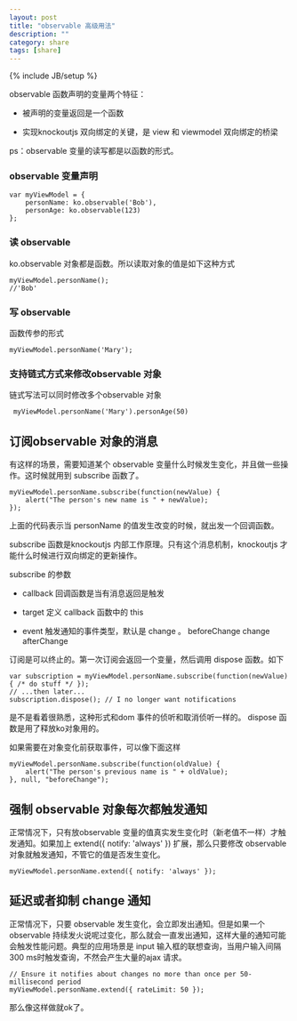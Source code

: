 ```yaml
---
layout: post
title: "observable 高级用法"
description: ""
category: share
tags: [share]
---
```

{% include JB/setup %}


observable 函数声明的变量两个特征：

+ 被声明的变量返回是一个函数

+ 实现knockoutjs 双向绑定的关键，是 view 和 viewmodel 双向绑定的桥梁

ps：observable 变量的读写都是以函数的形式。


### observable 变量声明 

	var myViewModel = {
	    personName: ko.observable('Bob'),
	    personAge: ko.observable(123)
	};

### 读 observable

ko.observable 对象都是函数。所以读取对象的值是如下这种方式

	myViewModel.personName();
	//'Bob'

### 写 observable

函数传参的形式

	myViewModel.personName('Mary');
	
### 支持链式方式来修改observable 对象

链式写法可以同时修改多个observable 对象

	 myViewModel.personName('Mary').personAge(50)

## 订阅observable 对象的消息

有这样的场景，需要知道某个 observable 变量什么时候发生变化，并且做一些操作。这时候就用到 subscribe 函数了。


	myViewModel.personName.subscribe(function(newValue) {
	    alert("The person's new name is " + newValue);
	});

上面的代码表示当 	personName 的值发生改变的时候，就出发一个回调函数。

subscribe 函数是knockoutjs 内部工作原理。只有这个消息机制，knockoutjs 才能什么时候进行双向绑定的更新操作。

subscribe 的参数

+ callback 回调函数是当有消息返回是触发

+ target 定义 callback 函数中的 this

+ event 触发通知的事件类型，默认是 change 。 beforeChange change afterChange

订阅是可以终止的。第一次订阅会返回一个变量，然后调用 dispose 函数。如下

	var subscription = myViewModel.personName.subscribe(function(newValue) { /* do stuff */ });
	// ...then later...
	subscription.dispose(); // I no longer want notifications

是不是看着很熟悉，这种形式和dom 事件的侦听和取消侦听一样的。 dispose 函数是用了释放ko对象用的。

如果需要在对象变化前获取事件，可以像下面这样

	myViewModel.personName.subscribe(function(oldValue) {
	    alert("The person's previous name is " + oldValue);
	}, null, "beforeChange");

## 强制 observable 对象每次都触发通知

正常情况下，只有放observable 变量的值真实发生变化时（新老值不一样）才触发通知。如果加上 extend({ notify: 'always' }) 扩展，那么只要修改 observable 对象就触发通知，不管它的值是否发生变化。

	myViewModel.personName.extend({ notify: 'always' });


## 延迟或者抑制 change 通知

正常情况下，只要 observable 发生变化，会立即发出通知。但是如果一个 observable 持续发火说呢过变化，那么就会一直发出通知，这样大量的通知可能会触发性能问题。典型的应用场景是 input 输入框的联想查询，当用户输入间隔300 ms时触发查询，不然会产生大量的ajax 请求。

	// Ensure it notifies about changes no more than once per 50-millisecond period
	myViewModel.personName.extend({ rateLimit: 50 });

那么像这样做就ok了。















